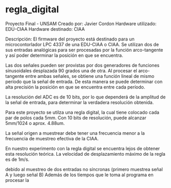 # regla_digital

Proyecto Final - UNSAM
Creado por: Javier Cordon
Hardware utilizado: EDU-CIAA
Hardware destinado: CIAA

Descripción:
El firmware del proyecto está destinado para un microcontorlador LPC 4337 de
una EDU-CIAA o CIAA.
Se utilizan dos de sus entradas analógicas para ser procesadas por la función
arco-tangente y así poder determinar la posición en que se encuentra.

Las dos señales pueden ser provistas por dos generadores de funciones sinusoidales
desplazada 90 grados una de otra. Al procesar el arco-tangente entre ambas señales,
se obtiene una función lineal de mismo período que la señal de entrada.
De esta manera se puede determinar con alta precisión la posición en que se
encuentra entre cada período.

La resolución del ADC es de 10 bits, por lo que dependerá de la amplitud de la
señal de entrada, para determinar la verdadera resolución obtenida.

Para este proyecto se utilza una regla digital, la cual tiene colocado cada par
de polos cada 5mm. Con 10 bits de resolución, puede alcanzar 5mm/1024 o aprox.
4.88um.

La señal origen a muestrear debe tener una frecuencia menor a la frecuencia de
muestreo efectiva de la CIAA.

En nuestro experimento con la regla digital se encuentra lejos de obtener esta
resolución teórica. La velocidad de desplazamiento máximo de la regla es de 1m/s.

debido al muestreo de dos entradas no síncronas (primero muestrea señal A y luego
  señal B) Además de los tiempos que le toma al programa en procesar la
